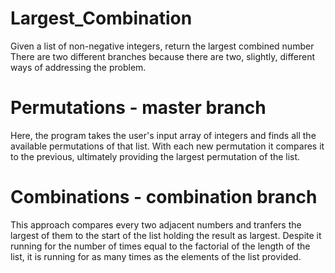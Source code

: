 # Largest_Combination
Given a list of non-negative integers, return the largest combined number
There are two different branches because there are two, slightly, different ways of addressing the problem. 
# Permutations - master branch
  Here, the program takes the user's input array of integers and finds all the available permutations of that list. With each new permutation it compares it to the previous, ultimately providing the largest permutation of the list.
# Combinations - combination branch
  This approach compares every two adjacent numbers and tranfers the largest of them to the start of the list holding the result as largest. Despite it running for the number of times equal to the factorial of the length of the list, it is running for as many times as the elements of the list provided. 
